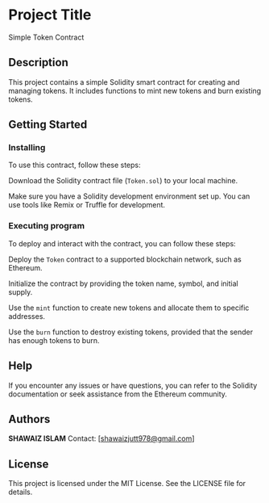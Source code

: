 # Project Title

Simple Token Contract


## Description

This project contains a simple Solidity smart contract for creating and managing tokens. It includes functions to mint new tokens and burn existing tokens.

## Getting Started

### Installing

To use this contract, follow these steps:

Download the Solidity contract file (`Token.sol`) to your local machine.

Make sure you have a Solidity development environment set up. You can use tools like Remix or Truffle for development.

### Executing program

To deploy and interact with the contract, you can follow these steps:

Deploy the `Token` contract to a supported blockchain network, such as Ethereum.

Initialize the contract by providing the token name, symbol, and initial supply.

Use the `mint` function to create new tokens and allocate them to specific addresses.

Use the `burn` function to destroy existing tokens, provided that the sender has enough tokens to burn.

## Help

If you encounter any issues or have questions, you can refer to the Solidity documentation or seek assistance from the Ethereum community.


## Authors

**SHAWAIZ ISLAM**
Contact: [shawaizjutt978@gmail.com]


## License

This project is licensed under the MIT License. See the LICENSE file for details.
